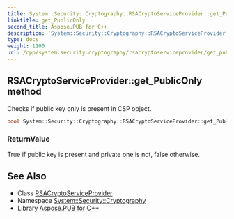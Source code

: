 ```yaml
---
title: System::Security::Cryptography::RSACryptoServiceProvider::get_PublicOnly method
linktitle: get_PublicOnly
second_title: Aspose.PUB for C++
description: 'System::Security::Cryptography::RSACryptoServiceProvider::get_PublicOnly method. Checks if public key only is present in CSP object in C++.'
type: docs
weight: 1100
url: /cpp/system.security.cryptography/rsacryptoserviceprovider/get_publiconly/
---
```

## RSACryptoServiceProvider::get_PublicOnly method


Checks if public key only is present in CSP object.

```cpp
bool System::Security::Cryptography::RSACryptoServiceProvider::get_PublicOnly() const
```


### ReturnValue

True if public key is present and private one is not, false otherwise.

## See Also

* Class [RSACryptoServiceProvider](../)
* Namespace [System::Security::Cryptography](../../)
* Library [Aspose.PUB for C++](../../../)
